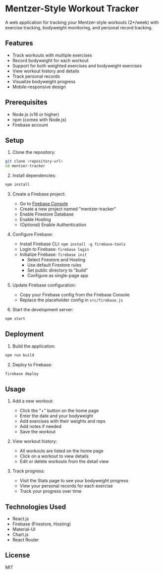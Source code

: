 # Mentzer-Style Workout Tracker

A web application for tracking your Mentzer-style workouts (2×/week) with exercise tracking, bodyweight monitoring, and personal record tracking.

## Features

- Track workouts with multiple exercises
- Record bodyweight for each workout
- Support for both weighted exercises and bodyweight exercises
- View workout history and details
- Track personal records
- Visualize bodyweight progress
- Mobile-responsive design

## Prerequisites

- Node.js (v16 or higher)
- npm (comes with Node.js)
- Firebase account

## Setup

1. Clone the repository:
```bash
git clone <repository-url>
cd mentzer-tracker
```

2. Install dependencies:
```bash
npm install
```

3. Create a Firebase project:
   - Go to [Firebase Console](https://console.firebase.google.com)
   - Create a new project named "mentzer-tracker"
   - Enable Firestore Database
   - Enable Hosting
   - (Optional) Enable Authentication

4. Configure Firebase:
   - Install Firebase CLI: `npm install -g firebase-tools`
   - Login to Firebase: `firebase login`
   - Initialize Firebase: `firebase init`
     - Select Firestore and Hosting
     - Use default Firestore rules
     - Set public directory to "build"
     - Configure as single-page app

5. Update Firebase configuration:
   - Copy your Firebase config from the Firebase Console
   - Replace the placeholder config in `src/firebase.js`

6. Start the development server:
```bash
npm start
```

## Deployment

1. Build the application:
```bash
npm run build
```

2. Deploy to Firebase:
```bash
firebase deploy
```

## Usage

1. Add a new workout:
   - Click the "+" button on the home page
   - Enter the date and your bodyweight
   - Add exercises with their weights and reps
   - Add notes if needed
   - Save the workout

2. View workout history:
   - All workouts are listed on the home page
   - Click on a workout to view details
   - Edit or delete workouts from the detail view

3. Track progress:
   - Visit the Stats page to see your bodyweight progress
   - View your personal records for each exercise
   - Track your progress over time

## Technologies Used

- React.js
- Firebase (Firestore, Hosting)
- Material-UI
- Chart.js
- React Router

## License

MIT 